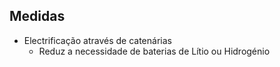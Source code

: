 ## Medidas

- Electrificação através de catenárias 
	- Reduz a necessidade de baterias de Lítio ou Hidrogénio